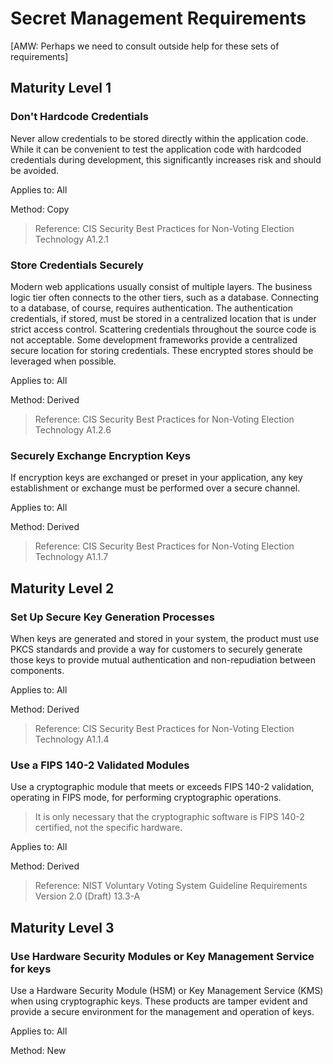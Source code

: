 # Secret Management Requirements

[AMW: Perhaps we need to consult outside help for these sets of requirements]

## Maturity Level 1

### Don't Hardcode Credentials

Never allow credentials to be stored directly within the application code. While it can be convenient to test the application code with hardcoded credentials during development, this significantly increases risk and should be avoided.

Applies to: All

Method: Copy

> Reference: CIS Security Best Practices for Non-Voting Election Technology A1.2.1

### Store Credentials Securely

Modern web applications usually consist of multiple layers. The business logic tier often connects to the other tiers, such as a database. Connecting to a database, of course, requires authentication. The authentication credentials, if stored, must be stored in a centralized location that is under strict access control. Scattering credentials throughout the source code is not acceptable. Some development frameworks provide a centralized secure location for storing credentials. These encrypted stores should be leveraged when possible.

Applies to: All

Method: Derived

> Reference: CIS Security Best Practices for Non-Voting Election Technology A1.2.6

### Securely Exchange Encryption Keys

If encryption keys are exchanged or preset in your application, any key establishment or exchange must be performed over a secure channel.

Applies to: All

Method: Derived

> Reference: CIS Security Best Practices for Non-Voting Election Technology A1.1.7

## Maturity Level 2

### Set Up Secure Key Generation Processes



When keys are generated and stored in your system, the product must use PKCS standards and provide a way for customers to securely generate those keys to provide mutual authentication and non-repudiation between components.

Applies to: All

Method: Derived 

> Reference: CIS Security Best Practices for Non-Voting Election Technology A1.1.4

### Use a FIPS 140-2 Validated Modules

Use a cryptographic module that meets or exceeds FIPS 140-2 validation, operating in FIPS mode, for performing cryptographic operations.

> It is only necessary that the cryptographic software is FIPS 140-2 certified, not the specific hardware.

Applies to: All

Method: Derived

> Reference: NIST Voluntary Voting System Guideline Requirements Version 2.0 (Draft) 13.3-A

## Maturity Level 3

### Use Hardware Security Modules or Key Management Service for keys

Use a Hardware Security Module (HSM) or Key Management Service (KMS) when using cryptographic keys. These products are tamper evident and provide a secure environment for the management and operation of keys.

Applies to: All

Method: New

